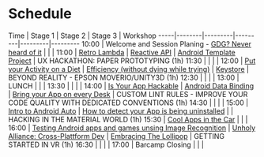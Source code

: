 # Schedule

Time | Stage 1 | Stage 2 | Stage 3 | Workshop
-----|--------|---------|---------|---------|---------
10:00  | Welcome and Session Planing - [GDG? Never heard of it](gdg_ever_heard_of_it_-_stefan_hoth.md) | | |
11:00  | [Retro Lambda](retro_lambd_-_daniel_bauer.md) | [Reactive API](reactive_api_-_daniel_bauer.md) | [Android Template Project](android_template_project_-_eugen_martinov.md) | UX HACKATHON: PAPER PROTOTYPING (1h)
11:30  |                        | | | 
12:00  | [Put your Activity on a Diet](put_your_activity_on_a_diet_-_soundcloudgillaume_pedro.md) | [Efficiency (without dying while trying)](efficiency_without_dying_while_trying_-_sergio.md) | [Keystore](keystore_-_patrick_dornsarah_will.md) | BEYOND REALITY - EPSON MOVERIO/UNITY3D (1h) 
12:30  |                        | | | 
13:00  | LUNCH                  | | | 
13:30  |                        | |  | 
14:00  | [Is Your App Hackable](is_your_app_hackable_-_kate_marshall.md) | [Android Data Binding](android_data_binding_-_christopher_schott__florian_fetzer.md) | [Bring your App on every Desk](bring_your_app_on_every_desk_-_tim.md) | CUSTOM LINT RULES - IMPROVE YOUR CODE QUALITY WITH DEDICATED CONVENTIONS (1h)
14:30  |                        | |  | 
15:00  | [Intro to Android Auto](introy_to_android_auto_-_thomas_kruger.md)                        | [How to detect your App is being uninstalled](how_to_detect_your_app_is_being_uninstalled_-_alek_rudy.md)  |  | HACKING IN THE MATERIAL WORLD (1h)
15:30  | [Cool Apps in the Car](cool_apps_in_the_car_-_ebrahimandreas_h.md)                       | |  | 
16:00  | [Testing Android apps and games unsing Image Recognition](testing_android_apps_and_games_using_image_recognition_-_robert_seege.md) | [Unholy Alliance: Cross-Plattform Dev](unholy_alliance_cross-plattform_dev_-_jerney_nracs.md) | [Embracing The Lollipop](embracing_lollipop_-_sonia_kesic.md)  | GETTING STARTED IN VR (1h)
16:30  |                        | |  | 
17:00  | Barcamp Closing        | |  | 
